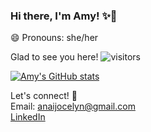 ### Hi there, I'm Amy! ✨👋

<!--
**anailopez/anailopez** is a ✨ _special_ ✨ repository because its `README.md` (this file) appears on your GitHub profile.

Here are some ideas to get you started:

- 🔭 I’m currently working on ...
- 🌱 I’m currently learning ...
- 👯 I’m looking to collaborate on ...
- 🤔 I’m looking for help with ...
- 💬 Ask me about ...
- 📫 How to reach me: ...
- 😄 Pronouns: ...
- ⚡ Fun fact: ...
-->

😄 Pronouns: she/her

Glad to see you here! 
![visitors](https://visitor-badge.glitch.me/badge?page_id=page.id)

[![Amy's GitHub stats](https://github-readme-stats.vercel.app/api?username=anailopez&show_icons=true&theme=cobalt)](https://github.com/anailopez/github-readme-stats)

Let's connect! 👯
<br>
Email: anaijocelyn@gmail.com
<br>
[LinkedIn](https://www.linkedin.com/in/anaiamylopez/)
